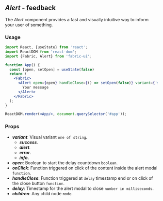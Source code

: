 ## *Alert* - feedback

The _Alert_ component provides a fast and visually intuitive way to inform your user of something.
### Usage

```jsx
import React, {useState} from 'react';
import ReactDOM from 'react-dom';
import {Fabric, Alert} from 'fabric-ui';

function App() {
  const [open, setOpen] = useState(false)
  return (
    <Fabric>
      <Alert open={open} handleClose={() => setOpen(false)} variant={'success'}>
        Your message
      </Alert>
    </Fabric>
  );
}

ReactDOM.render(<App/>, document.querySelector('#app'));
```

### Props
- ***variant***: Visual variant `one of string`.
  - ***success***.
  - ***alert***.
  - ***error***.
  - ***info***.
- ***open***: Boolean to start the delay countdown `boolean`.
- ***onClick***: Function triggered on click of the content inside the alert modal `function`.
- ***handleClose***: Function triggered at `delay` timestamp end or on click of the close button `function`.
- ***delay***: Timestamp for the alert modal to close `number in milliseconds`.
- ***children***: Any child node `node`.
